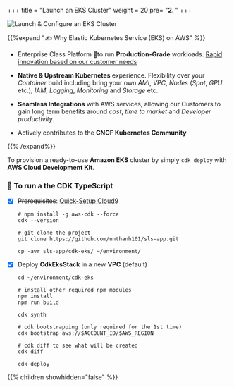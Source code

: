 +++
title = "Launch an EKS Cluster"
weight = 20
pre= "<b>2. </b>"
+++


![Launch & Configure an EKS Cluster](/images/container-typescript/cdk-eks-architecture.png?width=50pc)

{{%expand "✍️ Why Elastic Kubernetes Service (EKS) on AWS" %}}
* Enterprise Class Platform to run **Production-Grade** workloads. [Rapid innovation based on our customer needs](https://github.com/aws/containers-roadmap/projects/1)

* **Native & Upstream Kubernetes** experience. Flexibility over your *Container* build including bring your own *AMI*, *VPC*, *Nodes* (*Spot*, *GPU* etc.), *IAM*, *Logging*, *Monitoring* and *Storage* etc.

* **Seamless Integrations** with AWS services, allowing our Customers to gain long term benefits around *cost*, *time to market* and *Developer productivity*.

* Actively contributes to the **CNCF Kubernetes Community**

{{% /expand%}}


To provision a ready-to-use **Amazon EKS** cluster by simply `cdk deploy` with **AWS Cloud Development Kit**.

### 🎯 To run a the CDK TypeScript

* [x] ~~Prerequisites~~: [Quick-Setup Cloud9](../prerequisites/bootstrap/)

    ```
    # npm install -g aws-cdk --force
    cdk --version

    # git clone the project
    git clone https://github.com/nnthanh101/sls-app.git

    cp -avr sls-app/cdk-eks/ ~/environment/
    ```

* [x] Deploy **CdkEksStack** in a new **VPC** (default)

    ```
    cd ~/environment/cdk-eks

    # install other required npm modules
    npm install
    npm run build

    cdk synth

    # cdk bootstrapping (only required for the 1st time)
    cdk bootstrap aws://$ACCOUNT_ID/$AWS_REGION

    # cdk diff to see what will be created
    cdk diff

    cdk deploy
    ```

{{% children showhidden="false" %}}